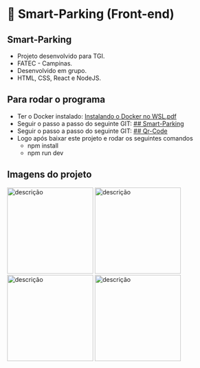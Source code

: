 # :car: Smart-Parking (Front-end)

## Smart-Parking
- Projeto desenvolvido para TGI.
- FATEC - Campinas.
- Desenvolvido em grupo.
- HTML, CSS, React e NodeJS.
##

## Para rodar o programa
- Ter o Docker instalado: [Instalando o Docker no WSL.pdf](https://github.com/user-attachments/files/17451705/Instalando.o.Docker.no.WSL.pdf)
- Seguir o passo a passo do seguinte GIT: [## Smart-Parking](https://github.com/victormarinho1/smart-parking.git)
- Seguir o passo a passo do seguinte GIT: [## Qr-Code](https://github.com/ivanvilela/Gerador-de-QrCode-Pix-.git)
- Logo após baixar este projeto e rodar os seguintes comandos
  - npm install
  - npm run dev
##

## Imagens do projeto
<img src="https://github.com/user-attachments/assets/9a4315a9-5646-4401-82ca-ff203bce14bf" alt="descrição" width="200"/>
<img src="https://github.com/user-attachments/assets/058e37eb-d3d6-4a02-a968-fb489624f70c" alt="descrição" width="200"/>
<img src="https://github.com/user-attachments/assets/62dbdc49-4e2f-4144-abf9-47fe0bf5cf85" alt="descrição" width="200"/>
<img src="https://github.com/user-attachments/assets/df7435dd-6840-4236-8ee3-b2853eec3d23" alt="descrição" width="200"/>


